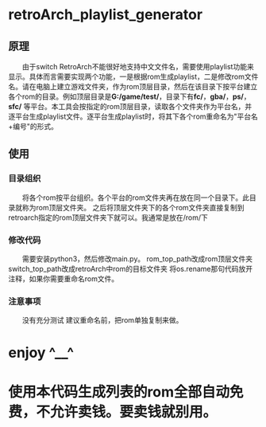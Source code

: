 # retroArch_playlist_generator

## 原理
&emsp;&emsp;由于switch RetroArch不能很好地支持中文文件名，需要使用playlist功能来显示。具体而言需要实现两个功能，一是根据rom生成playlist，二是修改rom文件名。请在电脑上建立游戏文件夹，作为rom顶层目录，然后在该目录下按平台建立各个rom的目录。例如顶层目录是**G:/game/test/**，目录下有**fc/**，**gba/**，**ps/**，**sfc/** 等平台。本工具会按指定的rom顶层目录，读取各个文件夹作为平台名，并逐平台生成playlist文件。逐平台生成playlist时，将其下各个rom重命名为"平台名+编号"的形式。

## 使用
### 目录组织
&emsp;&emsp;将各个rom按平台组织。各个平台的rom文件夹再在放在同一个目录下。此目录就称为rom顶层文件夹。
之后将顶层文件夹下的各个rom文件夹直接复制到retroarch指定的rom顶层文件夹下就可以。我通常是放在/rom/下

### 修改代码
&emsp;&emsp;需要安装python3，然后修改main.py。
rom_top_path改成rom顶层文件夹
switch_top_path改成retroArch中rom的目标文件夹
将os.rename那句代码放开注释，如果你需要重命名rom文件。

### 注意事项
&emsp;&emsp;没有充分测试
建议重命名前，把rom单独复制来做。

# enjoy ^__^

# 使用本代码生成列表的rom全部自动免费，不允许卖钱。要卖钱就别用。
